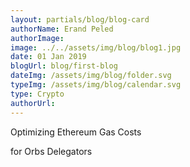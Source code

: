 ```yaml
---
layout: partials/blog/blog-card
authorName: Erand Peled
authorImage:
image: ../../assets/img/blog/blog1.jpg
date: 01 Jan 2019
blogUrl: blog/first-blog
dateImg: /assets/img/blog/folder.svg
typeImg: /assets/img/blog/calendar.svg
type: Crypto
authorUrl:
---
```


Optimizing Ethereum Gas Costs

for Orbs Delegators

